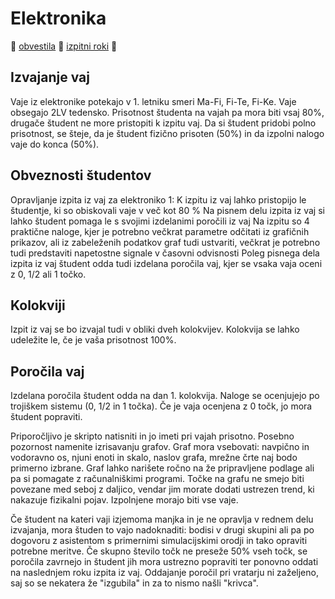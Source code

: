 # Elektronika
 [obvestila]( ./obvestila )
 [izpitni roki]( ./izpitni_roki ) 

## Izvajanje vaj

Vaje iz elektronike potekajo v 1. letniku smeri Ma-Fi, Fi-Te, Fi-Ke. Vaje obsegajo 2LV tedensko. Prisotnost študenta na vajah pa mora biti vsaj 80%, drugače študent ne more pristopiti k izpitu vaj. Da si študent pridobi polno prisotnost, se šteje, da je študent fizično prisoten (50%) in da izpolni nalogo vaje do konca (50%).

## Obveznosti študentov

Opravljanje izpita iz vaj za elektroniko 1:
K izpitu iz vaj lahko pristopijo le študentje, ki so obiskovali vaje v več kot 80 %
Na pisnem delu izpita iz vaj si lahko študent pomaga le s svojimi izdelanimi poročili iz vaj
Na izpitu so 4 praktične naloge, kjer je potrebno večkrat parametre odčitati iz grafičnih prikazov, ali iz zabeleženih podatkov graf tudi ustvariti, večkrat je potrebno tudi predstaviti napetostne signale v časovni odvisnosti
Poleg pisnega dela izpita iz vaj študent odda tudi izdelana poročila vaj, kjer se vsaka vaja oceni z 0, 1/2 ali 1 točko.

## Kolokviji

Izpit iz vaj se bo izvajal tudi v obliki dveh kolokvijev. Kolokvija se lahko udeležite le, če je vaša prisotnost 100%.

## Poročila vaj

Izdelana poročila študent odda na dan 1. kolokvija. Naloge se ocenjujejo po trojiškem sistemu (0, 1/2 in 1 točka). Če je vaja ocenjena z 0 točk, jo mora študent popraviti.

Priporočljivo je skripto natisniti in jo imeti pri vajah prisotno. Posebno pozornost namenite izrisavanju grafov. Graf mora vsebovati: navpično in vodoravno os, njuni enoti in skalo, naslov grafa, mrežne črte naj bodo primerno izbrane. Graf lahko narišete ročno na že pripravljene podlage ali pa si pomagate z računalniškimi programi. Točke na grafu ne smejo biti povezane med seboj z daljico, vendar jim morate dodati ustrezen trend, ki nakazuje fizikalni pojav. Izpolnjene morajo biti vse vaje.

Če študent na kateri vaji izjemoma manjka in je ne opravlja v rednem delu izvajanja, mora študen to vajo nadoknaditi: bodisi v drugi skupini ali pa po dogovoru z asistentom s primernimi simulacijskimi orodji in tako opraviti potrebne meritve.
Če skupno število točk ne preseže 50% vseh točk, se poročila zavrnejo in študent jih mora ustrezno popraviti ter ponovno oddati na naslednjem roku izpita iz vaj. Oddajanje poročil pri vratarju ni zaželjeno, saj so se nekatera že "izgubila" in za to nismo našli "krivca".

